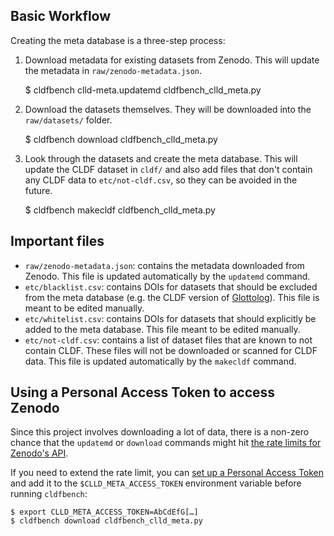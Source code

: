 ## Basic Workflow

Creating the meta database is a three-step process:

 1. Download metadata for existing datasets from Zenodo.  This will update the
   metadata in `raw/zenodo-metadata.json`.

    $ cldfbench clld-meta.updatemd cldfbench_clld_meta.py

 2. Download the datasets themselves.  They will be downloaded into the
   `raw/datasets/` folder.

    $ cldfbench download cldfbench_clld_meta.py

 3. Look through the datasets and create the meta database.  This will update
   the CLDF dataset in `cldf/` and also add files that don't contain any CLDF
   data to `etc/not-cldf.csv`, so they can be avoided in the future.

    $ cldfbench makecldf cldfbench_clld_meta.py

## Important files

 * `raw/zenodo-metadata.json`: contains the metadata downloaded from Zenodo.
   This file is updated automatically by the `updatemd` command.
 * `etc/blacklist.csv`: contains DOIs for datasets that should be excluded from
   the meta database (e.g. the CLDF version of [Glottolog][glottolog]).  This
   file is meant to be edited manually.
 * `etc/whitelist.csv`: contains DOIs for datasets that should explicitly be
   added to the meta database.  This file meant to be edited manually.
 * `etc/not-cldf.csv`: contains a list of dataset files that are known to not
   contain CLDF.  These files will not be downloaded or scanned for CLDF data.
   This file is updated automatically by the `makecldf` command.

[glottolog]: https://glottolog.org/

## Using a Personal Access Token to access Zenodo

Since this project involves downloading a lot of data, there is a non-zero
chance that the `updatemd` or `download` commands might hit [the rate limits for
Zenodo's API][zenodo-lim].

If you need to extend the rate limit, you can [set up a Personal Access
Token][zenodo-pat] and add it to the `$CLLD_META_ACCESS_TOKEN` environment
variable before running `cldfbench`:

    $ export CLLD_META_ACCESS_TOKEN=AbCdEfG[…]
    $ cldfbench download cldfbench_clld_meta.py

[zenodo-lim]: https://developers.zenodo.org/#rate-limiting
[zenodo-pat]: https://developers.zenodo.org/#authentication
